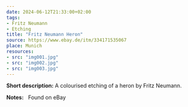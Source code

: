 ```yaml
---
date: 2024-06-12T21:33:00+02:00
tags:
- Fritz Neumann
- Etching
title: "Fritz Neumann Heron"
source: https://www.ebay.de/itm/334171535067
place: Munich
resources:
- src: "img001.jpg"
- src: "img002.jpg"
- src: "img003.jpg"
---
```


**Short description:** A colourised etching of a heron by Fritz Neumann.

**Notes:** &nbsp; Found on eBay
